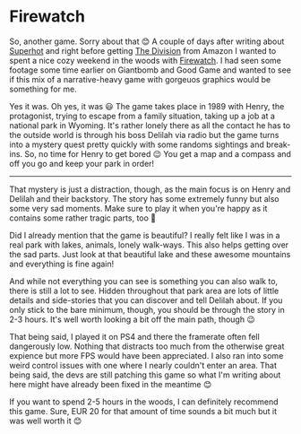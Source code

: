 # Firewatch

So, another game. Sorry about that 😊 A couple of days after writing about
[Superhot][] and right before getting [The Division][] from Amazon I wanted to
spent a nice cozy weekend in the woods with [Firewatch][]. I had seen some
footage some time earlier on Giantbomb and Good Game and wanted to see if this
mix of a narrative-heavy game with gorgeuos graphics would be something for me.

[superhot]: https://zerokspot.com/weblog/2016/03/06/superhot/
[firewatch]: http://www.firewatchgame.com/
[the division]: http://tomclancy-thedivision.ubi.com/game/en-US/home/

Yes it was. Oh yes, it was 😃 The game takes place in 1989 with Henry, the
protagonist, trying to escape from a family situation, taking up a job at a
national park in Wyoming. It's rather lonely there as all the contact he has to
the outside world is through his boss Delilah via radio but the game turns into
a mystery quest pretty quickly with some randoms sightings and break-ins. So, no
time for Henry to get bored 😉 You get a map and a compass and off you go and
keep your park in order!

--------

That mystery is just a distraction, though, as the main focus is on Henry and
Delilah and their backstory. The story has some extremely funny but also some
very sad moments. Make sure to play it when you're happy as it contains some
rather tragic parts, too 🙂

Did I already mention that the game is beautiful? I really felt like I was in a
real park with lakes, animals, lonely walk-ways. This also helps getting over
the sad parts. Just look at that beautiful lake and these awesome mountains and
everything is fine again!

And while not everything you can see is something you can also walk to, there is
still a lot to see. Hidden throughout that park area are lots of little details
and side-stories that you can discover and tell Delilah about. If you only stick
to the bare minimum, though, you should be through the story in 2-3 hours. It's
well worth looking a bit off the main path, though 😉

That being said, I played it on PS4 and there the framerate often fell
dangerously low. Nothing that distracts too much from the otherwise great
expience but more FPS would have been appreciated. I also ran into some weird
control issues with one where I nearly couldn't enter an area. That being said,
the devs are still patching this game so what I'm writing about here might have
already been fixed in the meantime 😊

If you want to spend 2-5 hours in the woods, I can definitely recommend this
game. Sure, EUR 20 for that amount of time sounds a bit much but it was well
worth it 😊

